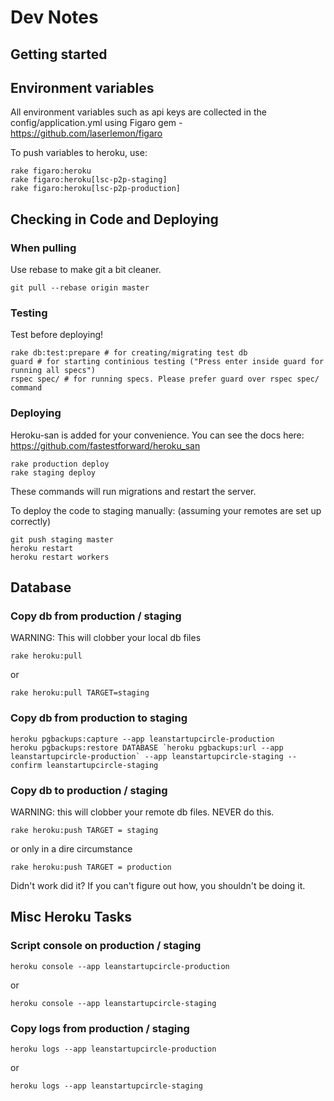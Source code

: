 # Dev Notes

## Getting started

## Environment variables

All environment variables such as api keys are collected in the config/application.yml using Figaro gem - https://github.com/laserlemon/figaro

To push variables to heroku, use:

    rake figaro:heroku
    rake figaro:heroku[lsc-p2p-staging]
    rake figaro:heroku[lsc-p2p-production]

## Checking in Code and Deploying

### When pulling

Use rebase to make git a bit cleaner.

    git pull --rebase origin master

### Testing

Test before deploying!

    rake db:test:prepare # for creating/migrating test db
    guard # for starting continious testing ("Press enter inside guard for running all specs")
    rspec spec/ # for running specs. Please prefer guard over rspec spec/ command

### Deploying

Heroku-san is added for your convenience. You can see the docs here: https://github.com/fastestforward/heroku_san

    rake production deploy
    rake staging deploy

These commands will run migrations and restart the server.

To deploy the code to staging manually: (assuming your remotes are set up correctly)

    git push staging master
    heroku restart
    heroku restart workers

## Database

### Copy db from production / staging

WARNING: This will clobber your local db files

    rake heroku:pull

or

    rake heroku:pull TARGET=staging

### Copy db from production to staging

    heroku pgbackups:capture --app leanstartupcircle-production
    heroku pgbackups:restore DATABASE `heroku pgbackups:url --app leanstartupcircle-production` --app leanstartupcircle-staging --confirm leanstartupcircle-staging

### Copy db to production / staging

WARNING: this will clobber your remote db files. NEVER do this.

    rake heroku:push TARGET = staging

or only in a dire circumstance

    rake heroku:push TARGET = production

Didn't work did it? If you can't figure out how, you shouldn't be doing it.


## Misc Heroku Tasks

### Script console on production / staging

    heroku console --app leanstartupcircle-production

or

    heroku console --app leanstartupcircle-staging

### Copy logs from production / staging

    heroku logs --app leanstartupcircle-production

or

    heroku logs --app leanstartupcircle-staging